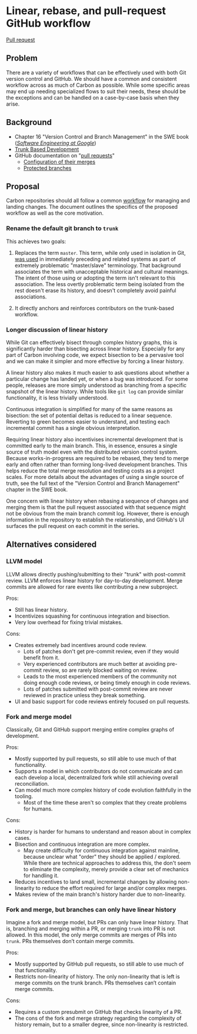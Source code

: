# Linear, rebase, and pull-request GitHub workflow

<!--
Part of the Carbon Language project, under the Apache License v2.0 with LLVM
Exceptions. See /LICENSE for license information.
SPDX-License-Identifier: Apache-2.0 WITH LLVM-exception
-->

[Pull request](https://github.com/carbon-language/carbon-lang/pull/29)

## Problem

There are a variety of workflows that can be effectively used with both Git
version control and GitHub. We should have a common and consistent workflow
across as much of Carbon as possible. While some specific areas may end up
needing specialized flows to suit their needs, these should be the exceptions
and can be handled on a case-by-case basis when they arise.

## Background

-   Chapter 16 "Version Control and Branch Management" in the SWE book
    (_[Software Engineering at Google](https://www.amazon.com/Software-Engineering-Google-Lessons-Programming/dp/1492082791)_)
-   [Trunk Based Development](https://trunkbaseddevelopment.com/)
-   GitHub documentation on
    "[pull requests](https://help.github.com/en/github/collaborating-with-issues-and-pull-requests/about-pull-requests)"
    -   [Configuration of their merges](https://help.github.com/en/github/administering-a-repository/configuring-pull-request-merges)
    -   [Protected branches](https://help.github.com/en/github/administering-a-repository/about-protected-branches)

## Proposal

Carbon repositories should all follow a common
[workflow](/docs/project/pull_request_workflow.md) for managing and landing
changes. The document outlines the specifics of the proposed workflow as well as
the core motivation.

### Rename the default git branch to `trunk`

This achieves two goals:

1. Replaces the term `master`. This term, while only used in isolation in Git,
   [was used](https://mail.gnome.org/archives/desktop-devel-list/2019-May/msg00066.html)
   in immediately preceding and related systems as part of extremely problematic
   "master/slave" terminology. That background associates the term with
   unacceptable historical and cultural meanings. The intent of those using or
   adopting the term isn't relevant to this association. The less overtly
   problematic term being isolated from the rest doesn't erase its history, and
   doesn't completely avoid painful associations.

2. It directly anchors and reinforces contributors on the trunk-based workflow.

### Longer discussion of linear history

While Git can effectively bisect through complex history graphs, this is
significantly harder than bisecting across linear history. Especially for any
part of Carbon involving code, we expect bisection to be a pervasive tool and we
can make it simpler and more effective by forcing a linear history.

A linear history also makes it much easier to ask questions about whether a
particular change has landed yet, or when a bug was introduced. For some people,
releases are more simply understood as branching from a specific snapshot of the
linear history. While tools like `git log` can provide similar functionality, it
is less trivially understood.

Continuous integration is simplified for many of the same reasons as bisection:
the set of potential deltas is reduced to a linear sequence. Reverting to green
becomes easier to understand, and testing each incremental commit has a single
obvious interpretation.

Requiring linear history also incentivises incremental development that is
committed early to the main branch. This, in essence, ensures a single source of
truth model even with the distributed version control system. Because
works-in-progress are required to be rebased, they tend to merge early and often
rather than forming long-lived development branches. This helps reduce the total
merge resolution and testing costs as a project scales. For more details about
the advantages of using a single source of truth, see the full text of the
"Version Control and Branch Management" chapter in the SWE book.

One concern with linear history when rebasing a sequence of changes and merging
them is that the pull request associated with that sequence might not be obvious
from the main branch commit log. However, there is enough information in the
repository to establish the relationship, and GitHub's UI surfaces the pull
request on each commit in the series.

## Alternatives considered

### LLVM model

LLVM allows directly pushing/submitting to their "trunk" with post-commit
review. LLVM enforces linear history for day-to-day development. Merge commits
are allowed for rare events like contributing a new subproject.

Pros:

-   Still has linear history.
-   Incentivizes squashing for continuous integration and bisection.
-   Very low overhead for fixing trivial mistakes.

Cons:

-   Creates extremely bad incentives around code review.
    -   Lots of patches don't get pre-commit review, even if they would benefit
        from it.
    -   Very experienced contributors are much better at avoiding pre-commit
        review, so are rarely blocked waiting on review.
    -   Leads to the most experienced members of the community not doing enough
        code reviews, or being timely enough in code reviews.
    -   Lots of patches submitted with post-commit review are never reviewed in
        practice unless they break something.
-   UI and basic support for code reviews entirely focused on pull requests.

### Fork and merge model

Classically, Git and GitHub support merging entire complex graphs of
development.

Pros:

-   Mostly supported by pull requests, so still able to use much of that
    functionality.
-   Supports a model in which contributors do not communicate and can each
    develop a local, decentralized fork while still achieving overall
    reconciliation.
-   Can model much more complex history of code evolution faithfully in the
    tooling.
    -   Most of the time these aren't so complex that they create problems for
        humans.

Cons:

-   History is harder for humans to understand and reason about in complex
    cases.
-   Bisection and continuous integration are more complex.
    -   May create difficulty for continuous integration against mainline,
        because unclear what "order" they should be applied / explored. While
        there are technical approaches to address this, the don't seem to
        eliminate the complexity, merely provide a clear set of mechanics for
        handling it.
-   Reduces incentives to land small, incremental changes by allowing
    non-linearity to reduce the effort required for large and/or complex merges.
-   Makes review of the main branch's history harder due to non-linearity.

### Fork and merge, but branches can only have linear history

Imagine a fork and merge model, but PRs can only have linear history. That is,
branching and merging within a PR, or merging `trunk` into PR is not allowed. In
this model, the only merge commits are merges of PRs into `trunk`. PRs
themselves don’t contain merge commits.

Pros:

-   Mostly supported by GitHub pull requests, so still able to use much of that
    functionality.
-   Restricts non-linearity of history. The only non-linearity that is left is
    merge commits on the trunk branch. PRs themselves can’t contain merge
    commits.

Cons:

-   Requires a custom presubmit on GitHub that checks linearity of a PR.
-   The cons of the fork and merge strategy regarding the complexity of history
    remain, but to a smaller degree, since non-linearity is restricted.
